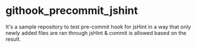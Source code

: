 githook_precommit_jshint
========================

It's a sample repository to test pre-commit hook for jsHint in a way that only newly added files are ran through jsHint &amp; commit is allowed based on the result.
